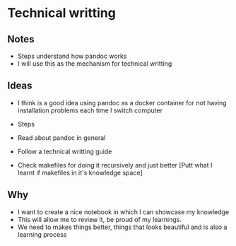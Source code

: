 # Technical writting

## Notes

- Steps understand how pandoc works
- I will use this as the mechanism for technical writting

## Ideas

- I think is a good idea using pandoc as a docker container
  for not having installation problems each time I switch computer

- Steps

- Read about pandoc in general
- Follow a technical writting guide
- Check makefiles for doing it recursively and just better [Putt what I learnt if makefiles in it's knowledge space]

## Why

- I want to create a nice notebook in which I can showcase my knowledge
- This will allow me to review it, be proud of my learnings.
- We need to makes things better, things that looks beautiful and is also
  a learning process

